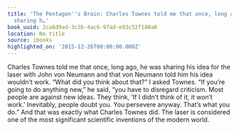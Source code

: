 ```yaml
---
title: 'The Pentagon''s Brain: Charles Townes told me that once, long ago, he was
  sharing h…'
book_uuid: 2ca8d9ad-3c3b-4ac6-97ad-e93c52f140a0
location: No title
source: ibooks
highlighted_on: '2015-12-26T00:00:00.000Z'
---
```


Charles Townes told me that once, long ago, he was sharing his idea for the laser with John von Neumann and that von Neumann told him his idea wouldn’t work.
“What did you think about that?” I asked Townes.
“If you’re going to do anything new,” he said, “you have to disregard criticism. Most people are against new ideas. They think, ‘If I didn’t think of it, it won’t work.’ Inevitably, people doubt you. You persevere anyway. That’s what you do.” And that was exactly what Charles Townes did. The laser is considered one of the most significant scientific inventions of the modern world.